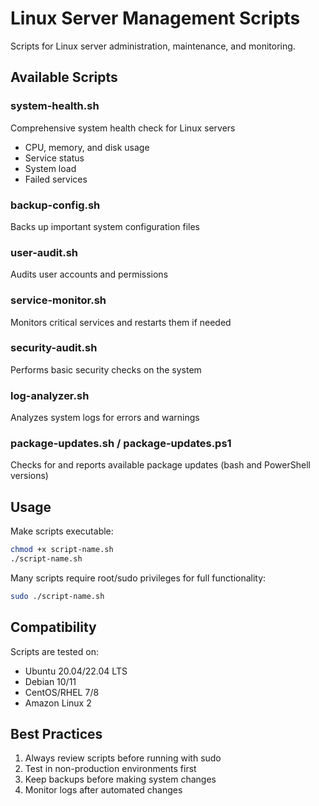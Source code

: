 # Linux Server Management Scripts

Scripts for Linux server administration, maintenance, and monitoring.

## Available Scripts

### system-health.sh
Comprehensive system health check for Linux servers
- CPU, memory, and disk usage
- Service status
- System load
- Failed services

### backup-config.sh
Backs up important system configuration files

### user-audit.sh
Audits user accounts and permissions

### service-monitor.sh
Monitors critical services and restarts them if needed

### security-audit.sh
Performs basic security checks on the system

### log-analyzer.sh
Analyzes system logs for errors and warnings

### package-updates.sh / package-updates.ps1
Checks for and reports available package updates (bash and PowerShell versions)

## Usage

Make scripts executable:
```bash
chmod +x script-name.sh
./script-name.sh
```

Many scripts require root/sudo privileges for full functionality:
```bash
sudo ./script-name.sh
```

## Compatibility

Scripts are tested on:
- Ubuntu 20.04/22.04 LTS
- Debian 10/11
- CentOS/RHEL 7/8
- Amazon Linux 2

## Best Practices

1. Always review scripts before running with sudo
2. Test in non-production environments first
3. Keep backups before making system changes
4. Monitor logs after automated changes
